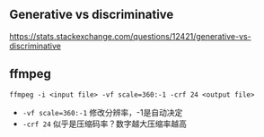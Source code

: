 ## Generative vs discriminative
https://stats.stackexchange.com/questions/12421/generative-vs-discriminative

## ffmpeg
`ffmpeg -i <input file> -vf scale=360:-1 -crf 24 <output file>`
+ `-vf scale=360:-1` 修改分辨率，-1是自动决定
+ `-crf 24` 似乎是压缩码率？数字越大压缩率越高
